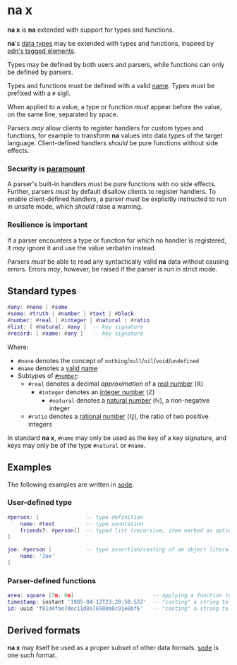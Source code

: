 # na x

**na x** is **na** extended with support for types and functions.

**na**'s [data types](README.md#data-types) may be extended with types and functions, inspired by [edn's tagged elements](https://github.com/edn-format/edn/#tagged-elements).

Types may be defined by both users and parsers, while functions can only be defined by parsers.

Types and functions must be defined with a valid [name](https://github.com/kesh-lang/na#names). Types must be prefixed with a `#` sigil.

When applied to a value, a type or function _must_ appear before the value, on the same line, separated by space.

Parsers _may_ allow clients to register handlers for custom types and functions, for example to transform **na** values into data types of the target language. Client-defined handlers _should_ be pure functions without side effects.

### Security is [paramount](https://github.com/OWASP/Top10/blob/567a84c2a88ad691a65a0de38f98408d48d8b9b5/2017/en/0xa8-insecure-deserialization.md)

A parser's built-in handlers _must_ be pure functions with no side effects. Further, parsers _must_ by default disallow clients to register handlers. To enable client-defined handlers, a parser _must_ be explicitly instructed to run in unsafe mode, which _should_ raise a warning.

### Resilience is important

If a parser encounters a type or function for which no handler is registered, it _may_ ignore it and use the value verbatim instead.

Parsers _must_ be able to read any syntactically valid **na** data without causing errors. Errors _may_, however, be raised if the parser is run in strict mode.

## Standard types

```lua
#any: #none | #some
#some: #truth | #number | #text | #block
#number: #real | #integer | #natural | #ratio
#list: [ #natural: #any ]  -- key signature
#record: [ #name: #any ]   -- key signature
```

Where:

- `#none` denotes the concept of `nothing`/`null`/`nil`/`void`/`undefined`
- `#name` denotes a [valid name](README.md#names)
- Subtypes of [`#number`](README.md#number):
    - `#real` denotes a decimal _approximation_ of a [real number](https://en.wikipedia.org/wiki/Real_number) (ℝ)
        - `#integer` denotes an [integer number](https://en.wikipedia.org/wiki/Integer) (ℤ)
            - `#natural` denotes a [natural number](https://en.wikipedia.org/wiki/Natural_number) (ℕ), a non-negative integer
    - `#ratio` denotes a [rational number](https://en.wikipedia.org/wiki/Rational_number) (ℚ), the ratio of two positive integers

In standard **na x**, `#name` may only be used as the key of a key signature, and keys may only be of the type `#natural` or `#name`.

## Examples

The following examples are written in [sode](https://github.com/kesh-lang/sode).

### User-defined type

```lua
#person: [               -- type definition
    name: #text          -- type annotation
    friends?: #person[]  -- typed list (recursive, item marked as optional)
]

joe: #person [           -- type assertion/casting of an object literal
    name: 'Joe'
]
```

### Parser-defined functions

```lua
area: square [7m, 6m]                         -- applying a function to a block of values
timestamp: instant '1985-04-12T23:20:50.52Z'  -- "casting" a string to an RFC 3339 timestamp
id: uuid 'f81d4fae7dec11d0a76500a0c91e6bf6'   -- "casting" a string to an RFC 4122 UUID
```

## Derived formats

**na x** may itself be used as a proper subset of other data formats. [sode](https://github.com/kesh-lang/sode) is one such format.
